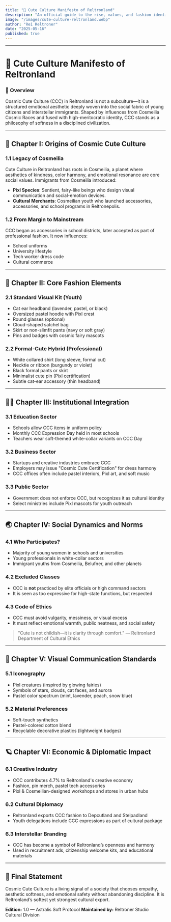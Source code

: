 ```yaml
---
title: "🎀 Cute Culture Manifesto of Reltronland"
description: "An official guide to the rise, values, and fashion identity of Cosmic Cute Culture in Reltronland, shaped by meritocracy, interplanetary youth, and the legacy of Cosmeilia."
image: "/images/cute-culture-reltronland.webp"
author: "Rei Reltroner"
date: "2025-05-16"
published: true
---
```


---

# 🎀 Cute Culture Manifesto of Reltronland

### 🌸 Overview

Cosmic Cute Culture (CCC) in Reltronland is not a subculture—it is a structured emotional aesthetic deeply woven into the social fabric of young citizens and interstellar immigrants. Shaped by influences from Cosmeilia Cosmic Races and fused with high-meritocratic identity, CCC stands as a philosophy of softness in a disciplined civilization.

---

## 🧬 Chapter I: Origins of Cosmic Cute Culture

### 1.1 Legacy of Cosmeilia

Cute Culture in Reltronland has roots in Cosmeilia, a planet where aesthetics of kindness, color harmony, and emotional resonance are core social values. Immigrants from Cosmeilia introduced:

* **Pixl Species**: Sentient, fairy-like beings who design visual communication and social-emotion devices.
* **Cultural Merchants**: Cosmeilian youth who launched accessories, accessories, and school programs in Reltronepolis.

### 1.2 From Margin to Mainstream

CCC began as accessories in school districts, later accepted as part of professional fashion. It now influences:

* School uniforms
* University lifestyle
* Tech worker dress code
* Cultural commerce

---

## 💼 Chapter II: Core Fashion Elements

### 2.1 Standard Visual Kit (Youth)

* Cat ear headband (lavender, pastel, or black)
* Oversized pastel hoodie with Pixl crest
* Round glasses (optional)
* Cloud-shaped satchel bag
* Skirt or non-slimfit pants (navy or soft gray)
* Pins and badges with cosmic fairy mascots

### 2.2 Formal-Cute Hybrid (Professional)

* White collared shirt (long sleeve, formal cut)
* Necktie or ribbon (burgundy or violet)
* Black formal pants or skirt
* Minimalist cute pin (Pixl certification)
* Subtle cat-ear accessory (thin headband)

---

## 🧑‍🏫 Chapter III: Institutional Integration

### 3.1 Education Sector

* Schools allow CCC items in uniform policy
* Monthly CCC Expression Day held in most schools
* Teachers wear soft-themed white-collar variants on CCC Day

### 3.2 Business Sector

* Startups and creative industries embrace CCC
* Employers may issue "Cosmic Cute Certification" for dress harmony
* CCC offices often include pastel interiors, Pixl art, and soft music

### 3.3 Public Sector

* Government does not enforce CCC, but recognizes it as cultural identity
* Select ministries include Pixl mascots for youth outreach

---

## 🌏 Chapter IV: Social Dynamics and Norms

### 4.1 Who Participates?

* Majority of young women in schools and universities
* Young professionals in white-collar sectors
* Immigrant youths from Cosmeilia, Belufner, and other planets

### 4.2 Excluded Classes

* CCC is **not** practiced by elite officials or high command sectors
* It is seen as too expressive for high-state functions, but respected

### 4.3 Code of Ethics

* CCC must avoid vulgarity, messiness, or visual excess
* It must reflect emotional warmth, public neatness, and social safety

> "Cute is not childish—it is clarity through comfort."
> — Reltronland Department of Cultural Ethics

---

## 🌈 Chapter V: Visual Communication Standards

### 5.1 Iconography

* Pixl creatures (inspired by glowing fairies)
* Symbols of stars, clouds, cat faces, and aurora
* Pastel color spectrum (mint, lavender, peach, snow blue)

### 5.2 Material Preferences

* Soft-touch synthetics
* Pastel-colored cotton blend
* Recyclable decorative plastics (lightweight badges)

---

## 🪐 Chapter VI: Economic & Diplomatic Impact

### 6.1 Creative Industry

* CCC contributes 4.7% to Reltronland's creative economy
* Fashion, pin merch, pastel tech accessories
* Pixl & Cosmeilian-designed workshops and stores in urban hubs

### 6.2 Cultural Diplomacy

* Reltronland exports CCC fashion to Depcutland and Stelpadland
* Youth delegations include CCC expressions as part of cultural package

### 6.3 Interstellar Branding

* CCC has become a symbol of Reltronland’s openness and harmony
* Used in recruitment ads, citizenship welcome kits, and educational materials

---

## 🌟 Final Statement

Cosmic Cute Culture is a living signal of a society that chooses empathy, aesthetic softness, and emotional safety without abandoning discipline. It is Reltronland’s softest yet strongest cultural export.

**Edition:** 1.0 — Astralis Soft Protocol
**Maintained by:** Reltroner Studio Cultural Division
